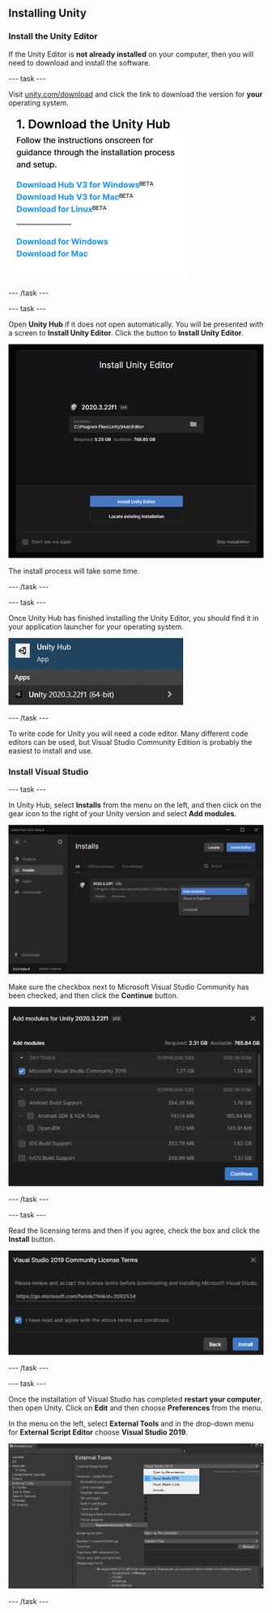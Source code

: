 ## Installing Unity

### Install the Unity Editor

If the Unity Editor is **not already installed** on your computer, then you will need to download and install the software.

--- task ---

Visit [unity.com/download](https://unity.com/download) and click the link to download the version for **your** operating system.

![The 'download for' links shown for Windows, Mac, and Linux.](images/install_download_links.png)

--- /task ---

--- task ---

Open **Unity Hub** if it does not open automatically. You will be presented with a screen to **Install Unity Editor**. Click the button to **Install Unity Editor**.

![Splash screen with a button at the bottom to 'Install Unity Editor'.](images/install_editor_install.png)

The install process will take some time.

--- /task ---

--- task ---

Once Unity Hub has finished installing the Unity Editor, you should find it in your application launcher for your operating system.

![Windows application launcher with Unity shown.](images/install_application_launcher.png)

--- /task ---

To write code for Unity you will need a code editor. Many different code editors can be used, but Visual Studio Community Edition is probably the easiest to install and use.

### Install Visual Studio

--- task ---

In Unity Hub, select **Installs** from the menu on the left, and then click on the gear icon to the right of your Unity version and select **Add modules**.

![Unity Hub shown with options selected.](images/unity-add-modules.png)

Make sure the checkbox next to Microsoft Visual Studio Community has been checked, and then click the **Continue** button.

![Unity Hub with a check next to Visual Studio.](images/unity-install-vs.png)

--- /task ---

--- task ---

Read the licensing terms and then if you agree, check the box and click the **Install** button.

![License agreement checked for Visual Studio.](images/unity-vs-license.png)

--- /task ---

--- task --- 

Once the installation of Visual Studio has completed **restart your computer**, then open Unity. Click on **Edit** and then choose **Preferences** from the menu.

In the menu on the left, select **External Tools** and in the drop-down menu for **External Script Editor** choose **Visual Studio 2019**.

![Preferences menu with Visual Studio chosen as the script editor.](images/unity-editor-select.png)

--- /task ---